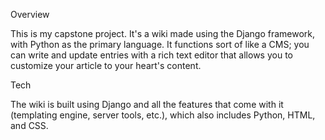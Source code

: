 Overview

This is my capstone project.  It's a wiki made using the Django framework, with Python as the primary language.  It functions sort of like a CMS; you can write and update entries with a rich text editor that allows you to customize your article to your heart's content.


Tech

The wiki is built using Django and all the features that come with it (templating engine, server tools, etc.), which also includes Python, HTML, and CSS.  

